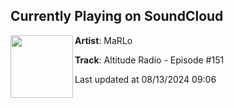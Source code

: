 ## Currently Playing on SoundCloud

[<img align="left" width="100" src="https://i1.sndcdn.com/artworks-CJuQyXXdChPBmVJO-yjU2eg-t500x500.jpg">](https://soundcloud.com/marlomusic/altitude-radio-episode-151)

**Artist**: MaRLo 

**Track**: Altitude Radio - Episode #151

Last updated at 08/13/2024 09:06
